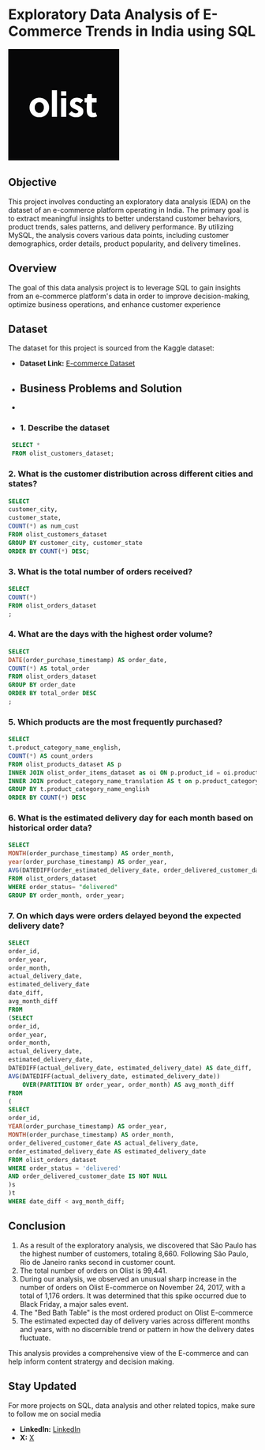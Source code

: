 # Exploratory Data Analysis of E-Commerce Trends in India using SQL
![Ecommerce_logo](https://github.com/itzthealteboy/Exploratory-Data-Analysis-of-E-Commerce-Trends-in-India-using-SQL/blob/main/Olist.png)

## Objective
This project involves conducting an exploratory data analysis (EDA) on the dataset of an e-commerce platform operating in India. The primary goal is to extract meaningful insights to better understand customer behaviors, product trends, sales patterns, and delivery performance. By utilizing MySQL, the analysis covers various data points, including customer demographics, order details, product popularity, and delivery timelines.

## Overview
The goal of this data analysis project is to leverage SQL to gain insights from an e-commerce platform's data in order to improve decision-making, optimize business operations, and enhance customer experience

## Dataset
The dataset for this project is sourced from the Kaggle dataset:
- **Dataset Link:** [E-commerce Dataset](https://www.kaggle.com/datasets/olistbr/brazilian-ecommerce)

- ## Business Problems and Solution
-
-  ### 1. Describe the dataset
 ```sql
  SELECT *
  FROM olist_customers_dataset;
```

### 2. What is the customer distribution across different cities and states?
```sql
SELECT
customer_city,
customer_state,
COUNT(*) as num_cust
FROM olist_customers_dataset
GROUP BY customer_city, customer_state
ORDER BY COUNT(*) DESC;
```

### 3.  What is the total number of orders received?
```sql
SELECT 
COUNT(*)
FROM olist_orders_dataset
;
```

### 4. What are the days with the highest order volume?
```sql
SELECT 
DATE(order_purchase_timestamp) AS order_date,
COUNT(*) AS total_order
FROM olist_orders_dataset
GROUP BY order_date
ORDER BY total_order DESC
;
```

### 5. Which products are the most frequently purchased?
```sql
SELECT 
t.product_category_name_english,
COUNT(*) AS count_orders
FROM olist_products_dataset AS p
INNER JOIN olist_order_items_dataset as oi ON p.product_id = oi.product_id
INNER JOIN product_category_name_translation AS t on p.product_category_name = t.ï»¿product_category_name
GROUP BY t.product_category_name_english
ORDER BY COUNT(*) DESC
```

### 6. What is the estimated delivery day for each month based on historical order data?
```sql
SELECT
MONTH(order_purchase_timestamp) AS order_month,
year(order_purchase_timestamp) AS order_year,
AVG(DATEDIFF(order_estimated_delivery_date, order_delivered_customer_date)) as esti_diff
FROM olist_orders_dataset
WHERE order_status= "delivered"
GROUP BY order_month, order_year;
```

### 7. On which days were orders delayed beyond the expected delivery date?
```sql
SELECT
order_id,
order_year,
order_month,
actual_delivery_date,
estimated_delivery_date
date_diff,
avg_month_diff
FROM
(SELECT
order_id,
order_year,
order_month,
actual_delivery_date,
estimated_delivery_date,
DATEDIFF(actual_delivery_date, estimated_delivery_date) AS date_diff,
AVG(DATEDIFF(actual_delivery_date, estimated_delivery_date))
	OVER(PARTITION BY order_year, order_month) AS avg_month_diff
FROM
(
SELECT 
order_id,
YEAR(order_purchase_timestamp) AS order_year,
MONTH(order_purchase_timestamp) AS order_month,
order_delivered_customer_date AS actual_delivery_date,
order_estimated_delivery_date AS estimated_delivery_date
FROM olist_orders_dataset
WHERE order_status = 'delivered'
AND order_delivered_customer_date IS NOT NULL
)s
)t
WHERE date_diff < avg_month_diff;
```

## Conclusion
1. As a result of the exploratory analysis, we discovered that São Paulo has the highest number of customers, totaling 8,660. Following São Paulo, Rio de Janeiro ranks second in customer count.
2. The total number of orders on Olist is 99,441.
3. During our analysis, we observed an unusual sharp increase in the number of orders on Olist E-commerce on November 24, 2017, with a total of 1,176 orders. It was determined that this spike occurred due to Black Friday, a major sales event.
4. The "Bed Bath Table" is the most ordered product on Olist E-commerce
5. The estimated expected day of delivery varies across different months and years, with no discernible trend or pattern in how the delivery dates fluctuate.

This analysis provides a comprehensive view of the E-commerce and can help inform content stratergy and decision making.

## Stay Updated 
For more projects on SQL, data analysis and other related topics, make sure to follow me on social media
- **LinkedIn:** [LinkedIn](https://www.linkedin.com/in/olajubu-olasubomi-980418239?utm_source=share&utm_campaign=share_via&utm_content=profile&utm_medium=android_app)
- **X:** [X](https://x.com/hereherenothere?t=T-3bxqzd1kqp2MpJpXZRuQ&s=09)

